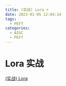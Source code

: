 ```yaml
---
title: (实战) Lora +
date: 2023-01-05 12:04:14
tags:
  - PEFT
categories:
  - AIGC  
  - PEFT
---
```


<p></p>
<!-- more -->



# Lora  实战
[(实战) Lora ](https://candied-skunk-1ca.notion.site/PEFT-Lora-10dbfe21108480489a27f07aba286e4f?pvs=4)